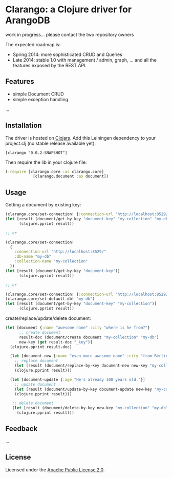 Clarango: a Clojure driver for ArangoDB
========

work in progress... please contact the two repository owners

The expected roadmap is:
* Spring 2014: more sophisticated CRUD and Queries
* Late 2014: stable 1.0 with management / admin, graph, ... and all the features exposed by the REST API.

## Features

* simple Document CRUD
* simple exception handling

...

## Installation

The driver is hosted on [Clojars](https://clojars.org/clarango). Add this Leiningen dependency to your project.clj (no stable release available yet):
```
[clarango "0.0.2-SNAPSHOT"]
```
Then require the lib in your clojure file:
``` Clojure
(:require [clarango.core :as clarango.core]
			[clarango.document :as document])
```

## Usage

Getting a document by existing key:

```clojure
(clarango.core/set-connection! {:connection-url "http://localhost:8529/"})
(let [result (document/get-by-key "document-key" "my-collection" "my-db")]
      (clojure.pprint result))

;; or

(clarango.core/set-connection! 
  {
    :connection-url "http://localhost:8529/"
    :db-name "my-db"
    :collection-name "my-collection"
  })
(let [result (document/get-by-key "document-key")]
      (clojure.pprint result))

;; or

(clarango.core/set-connection! {:connection-url "http://localhost:8529/"})
(clarango.core/set-default-db! "my-db")
(let [result (document/get-by-key "document-key" "my-collection")]
      (clojure.pprint result))
```

create/replace/update/delete document:

```clojure
(let [document {:name "awesome name" :city "where is he from?"}
      ;; create document
      result-doc (document/create document "my-collection" "my-db")
      new-key (get result-doc "_key")]
  (clojure.pprint result-doc)

  (let [document-new {:name "even more awesome name" :city "from Berlin of course"}]
    ;; replace document
    (let [result (document/replace-by-key document-new new-key "my-collection" "my-db")]
    (clojure.pprint result)))

  (let [document-update {:age "He's already 100 years old."}]
    ;; update document
    (let [result (document/update-by-key document-update new-key "my-collection" "my-db")]
    (clojure.pprint result)))

   ;; delete document
   (let [result (document/delete-by-key new-key "my-collection" "my-db")]
     (clojure.pprint result)))
```

## Feedback

...

## License

Licensed under the [Apache Public License 2.0](http://www.apache.org/licenses/LICENSE-2.0.html).
